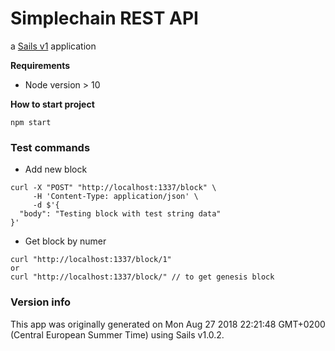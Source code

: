 # Simplechain REST API

a [Sails v1](https://sailsjs.com) application

**Requirements**
- Node version > 10

**How to start project**

`npm start`


### Test commands
* Add new block
```
curl -X "POST" "http://localhost:1337/block" \
     -H 'Content-Type: application/json' \
     -d $'{
  "body": "Testing block with test string data"
}'
```
* Get block by numer
```
curl "http://localhost:1337/block/1"
or
curl "http://localhost:1337/block/" // to get genesis block
```


### Version info

This app was originally generated on Mon Aug 27 2018 22:21:48 GMT+0200 (Central European Summer Time) using Sails v1.0.2.
